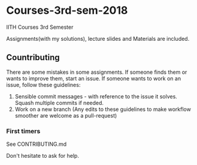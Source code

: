 # Courses-3rd-sem-2018
IITH Courses 3rd Semester

Assignments(with my solutions), lecture slides and Materials are included.

## Countributing

There are some mistakes in some assignments. If someone finds them or wants to improve them, start an issue. If someone wants to work on an issue, follow these guidelines:
1. Sensible commit messages - with reference to the issue it solves. Squash multiple commits if needed.
2. Work on a new branch
(Any edits to these guidelines to make workflow smoother are welcome as a pull-request)

### First timers

See CONTRIBUTING.md

Don't hesitate to ask for help. 
